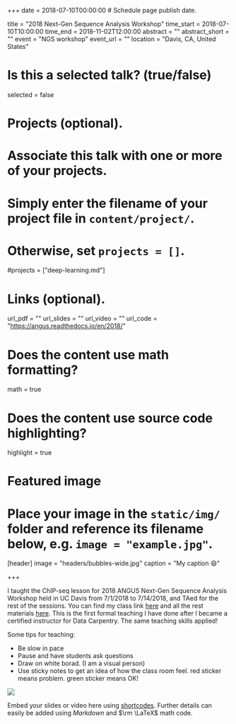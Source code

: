 +++
date = 2018-07-10T00:00:00  # Schedule page publish date.

title = "2018 Next-Gen Sequence Analysis Workshop"
time_start = 2018-07-10T10:00:00
time_end = 2018-11-02T12:00:00
abstract = ""
abstract_short = ""
event = "NGS workshop"
event_url = ""
location = "Davis, CA, United States"

# Is this a selected talk? (true/false)
selected = false

# Projects (optional).
#   Associate this talk with one or more of your projects.
#   Simply enter the filename of your project file in `content/project/`.
#   Otherwise, set `projects = []`.
#projects = ["deep-learning.md"]

# Links (optional).
url_pdf = ""
url_slides = ""
url_video = ""
url_code = "https://angus.readthedocs.io/en/2018/"

# Does the content use math formatting?
math = true

# Does the content use source code highlighting?
highlight = true

# Featured image
# Place your image in the `static/img/` folder and reference its filename below, e.g. `image = "example.jpg"`.
[header]
image = "headers/bubbles-wide.jpg"
caption = "My caption :smile:"

+++

I taught the ChIP-seq lesson for 2018 ANGUS Next-Gen Sequence Analysis Workshop held in UC Davis from 7/1/2018 to 7/14/2018, and TAed for the rest of the sessions. You can find my class link [here](https://angus.readthedocs.io/en/2018/chip-seq.html) and all the rest materials [here](https://angus.readthedocs.io/en/2018/). This is the first formal teaching I have done after I became a certified instructor for Data Carpentry. The same teaching skills applied! 

Some tips for teaching:

* Be slow in pace
* Pause and have students ask questions
* Draw on white borad. (I am a visual person)
* Use sticky notes to get an idea of how the class room feel. red sticker means problem. green sticker means OK!

![](/img/teaching3.jpeg)


Embed your slides or video here using [shortcodes](https://sourcethemes.com/academic/post/writing-markdown-latex/). Further details can easily be added using *Markdown* and $\rm \LaTeX$ math code.
